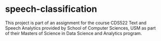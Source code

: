 # speech-classification
This project is part of an assignment for the course CDS522 Text and Speech Analytics provided by School of Computer Sciences, USM as part of their Masters of Science in Data Science and Analytics program.
